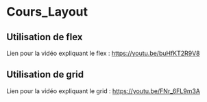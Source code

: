 # Cours_Layout
## Utilisation de flex
Lien pour la vidéo expliquant le flex : https://youtu.be/buHfKT2R9V8
## Utilisation de grid
Lien pour la vidéo expliquant le grid : https://youtu.be/FNr_6FL9m3A
